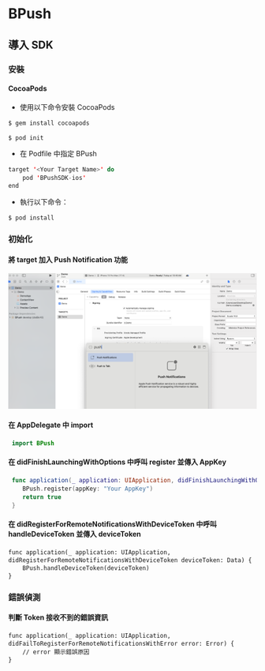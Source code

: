 # BPush
## 導入 SDK
### 安裝
#### CocoaPods
* 使用以下命令安裝 CocoaPods
```
$ gem install cocoapods
```
```
$ pod init
```
* 在 Podfile 中指定 BPush
```swift
target '<Your Target Name>' do
    pod 'BPushSDK-ios'
end
```
* 執行以下命令：
```
$ pod install
```

### 初始化

#### 將 target 加入 Push Notification 功能

![addNotification](assets/addNotification.png)

#### 在 AppDelegate 中 import
```swift
 import BPush
```
#### 在 didFinishLaunchingWithOptions 中呼叫 register 並傳入 AppKey
```swift
 func application(_ application: UIApplication, didFinishLaunchingWithOptions launchOptions: [UIApplication.LaunchOptionsKey : Any]? = nil) -> Bool {
    BPush.register(appKey: "Your AppKey") 
    return true
 }
```
#### 在 didRegisterForRemoteNotificationsWithDeviceToken 中呼叫 handleDeviceToken 並傳入 deviceToken
```
func application(_ application: UIApplication, didRegisterForRemoteNotificationsWithDeviceToken deviceToken: Data) {
    BPush.handleDeviceToken(deviceToken)
}
```

### 錯誤偵測
#### 判斷 Token 接收不到的錯誤資訊
```
func application(_ application: UIApplication, didFailToRegisterForRemoteNotificationsWithError error: Error) {
    // error 顯示錯誤原因
}
```


